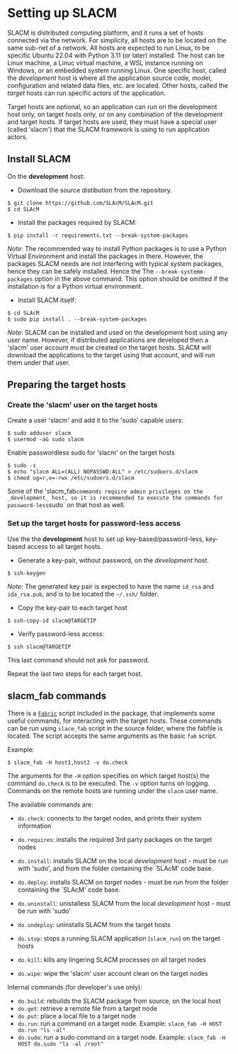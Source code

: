 # Setting up SLACM

SLACM is distributed computing platform, and it runs a set of hosts connected via the network. For simplicity, all hosts are to be
located on the same sub-net of a network. All hosts are expected to run Linux, to be specific Ubuntu 22.04  with Python 3.11 (or later) installed. 
The host can be Linux machine, a Linuc virtual machine, a WSL instance running on Windows, or an embedded system running Linux. 
One specific host, called the _development_ host is where all the application source code, model, configuration  and related data files, etc.
are located. Other hosts, called the _target_ hosts can run specific actors of the application. 

Target hosts are optional, so an application can run on the development host only, on target hosts only, or on any combination 
of the development and target hosts. If target hosts are used, they must have a special user (called 'slacm') that the SLACM 
framework is using to run application actors.

## Install SLACM

On the **development** host: 

- Download the source distibution from the repository. 
```
$ git clone https://github.com/SLAcM/SLAcM.git
$ cd SLAcM
```
- Install the packages required by SLACM:
```
$ pip install -r requirements.txt --break-system-packages
```
*Note*: The recommended way to install Python packages is to use a Python Virtual Environment and install the packages in there. 
However, the packages SLACM needs are not interfering with typical system packages, hence they can be safely installed. Hence the 
The  `--break-systemm-packages` option in the above command. This option should be omitted if the installation is for a Python virtual 
environment.

- Install SLACM itself:
```
$ cd SLAcM
$ sudo pip install . --break-system-packages
```
*Note*: SLACM can be installed and used on the development host using any user name. However, if distributed applications are developed
then a 'slacm' user account must be created on the target hosts. SLACM will download the applications to the target using that account, and will
run them under that user. 

## Preparing the target hosts

### Create the 'slacm' user on the target hosts

Create a user 'slacm' and add it to the 'sudo' capable users:
```
$ sudo adduser slacm
$ usermod -aG sudo slacm
```
Enable passwordless sudo for 'slacm' on the target hosts

```
$ sudo -s
$ echo "slacm ALL=(ALL) NOPASSWD:ALL" > /etc/sudoers.d/slacm
$ chmod ug=r,o=-rwx /etc/sudoers.d/slacm

```
Some of the 'slacm_fab` commands require admin privileges on the _development_ host, so it is recommended to execute the commands for password-less `sudo` on that host as well. 

### Set up the target hosts for password-less access 

Use the the **development** host to set up key-based/password-less, key-based access to all target hosts. 

- Generate a key-pair, without password, on the _development_ host. 

```
$ ssh-keygen
```
*Note:* The generated key pair is expected to have the name `id_rsa` and `ida_rsa.pub`, and is to be located the 
`~/.ssh/` folder. 

- Copy the key-pair to each target host
```
$ ssh-copy-id slacm@TARGETIP
```
- Verify password-less access:
```
$ ssh slacm@TARGETIP
```
This last command should not ask for password.

Repeat the last two steps for each target host. 


## slacm_fab commands

There is a [`Fabric`](https://www.fabfile.org) script included in the package, that implements some useful commands, for interacting with the target hosts. These commands can be run using `slacm_fab` script in the source folder, where the fabfile is located. The script accepts the same arguments as the basic `fab` script. 

Example:

```
$ slacm_fab -H host1,host2 -v do.check
```
The arguments for the `-H` option specifies on which target host(s) the command `do.check` is to be executed. The `-v` option turns on logging.  
Commands on the remote hosts are running under the `slacm` user name. 

 The available commands are:
 - `do.check`: connects to the target nodes, and prints their system information
 - `do.requires`: installs the required 3rd party packages on the target nodes
 - `do.install`: installs SLACM on the local *development* host - must be run with 'sudo', and from the folder containing the `SLAcM' code base.
 - `do.deploy`: installs SLACM on *target* nodes - must be run from the folder containing the `SLAcM' code base.
 - `do.uninstall`: unistalless SLACM from the local *development* host - must be run with 'sudo'
 - `do.undeploy`: uninstalls SLACM from the target hosts
 
 - `do.stop`: stops a running SLACM application (`slacm_run`) on the target hosts
 - `do.kill`: kills any lingering SLACM processes on all target nodes
 - `do.wipe`: wipe the 'slacm' user account clean on the target nodes

  Internal commands (for developer's use only):
 - `do.build`: rebuilds the SLACM package from source, on the local host 
 - `do.get`: retrieve a remote file from a target node
 - `do.put`: place a local file to a target node
 - `do.run`: run a command on a target node. Example: `slacm_fab -H HOST do.run "ls -al"`
 - `do.sudo`: run a sudo command on a target node. Example: `slacm_fab -H HOST do.sudo "ls -al /root"`

 